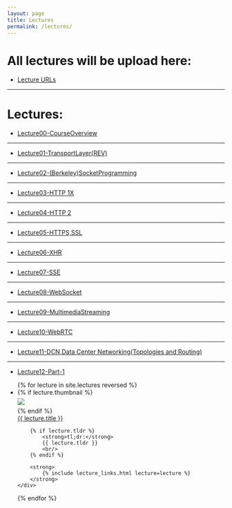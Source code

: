 ```yaml
---
layout: page
title: Lectures
permalink: /lectures/
---
```


# All lectures will be upload here:

* [ Lecture URLs ](https://drive.iust.ac.ir/index.php/s/YEV4rWxRcKytN4N)

---

# Lectures:


* [ Lecture00-CourseOverview ](https://drive.iust.ac.ir/index.php/s/YEV4rWxRcKytN4N/download?path=%2F&files=Lecture%2000-%20Course%20Overview.pdf)

---

* [ Lecture01-TransportLayer(REV) ](https://drive.iust.ac.ir/index.php/s/YEV4rWxRcKytN4N/download?path=%2F&files=Lecture%2001-%20Transport%20Layer%20(REV).pdf)

---

* [ Lecture02-(Berkeley)SocketProgramming ](https://drive.iust.ac.ir/index.php/s/YEV4rWxRcKytN4N/download?path=%2F&files=Lecture%2002-%20(Berkeley)%20Socket%20Programming.pdf)

---

* [ Lecture03-HTTP 1X ](https://drive.iust.ac.ir/index.php/s/YEV4rWxRcKytN4N/download?path=%2F&files=Lecture%2003-%20HTTP%201X.pdf)

---

* [ Lecture04-HTTP 2](https://drive.iust.ac.ir/index.php/s/YEV4rWxRcKytN4N/download?path=%2F&files=Lecture%2004-%20HTTP%202.pdf)

---

* [ Lecture05-HTTPS,SSL](https://drive.iust.ac.ir/index.php/s/YEV4rWxRcKytN4N/download?path=%2F&files=Lecture%2005-%20HTTPS%2C%20SSL.pdf)

---

* [ Lecture06-XHR](https://drive.iust.ac.ir/index.php/s/YEV4rWxRcKytN4N/download?path=%2F&files=Lecture%2006-%20XHR.pdf)

---

* [ Lecture07-SSE](https://drive.iust.ac.ir/index.php/s/YEV4rWxRcKytN4N/download?path=%2F&files=Lecture%2007-%20SSE.pdf)

---

* [ Lecture08-WebSocket](https://drive.iust.ac.ir/index.php/s/YEV4rWxRcKytN4N/download?path=%2F&files=Lecture%2008-%20WebSocket.pdf)

---

* [ Lecture09-MultimediaStreaming](https://drive.iust.ac.ir/index.php/s/YEV4rWxRcKytN4N/download?path=%2F&files=Lecture%2009-%20Multimedia%20Streaming.pdf)

---

* [ Lecture10-WebRTC](https://drive.iust.ac.ir/index.php/s/YEV4rWxRcKytN4N/download?path=%2F&files=Lecture%2010-%20WebRTC.pdf)

---

* [ Lecture11-DCN,Data Center Networking(Topologies and Routing)](https://drive.iust.ac.ir/index.php/s/YEV4rWxRcKytN4N/download?path=%2F&files=Lecture%2011-%20DCN%2C%20Data%20Center%20Networking%20(Topologies%20and%20Routing).pdf)

---

* [ Lecture12-Part-1](https://drive.iust.ac.ir/index.php/s/YEV4rWxRcKytN4N/download?path=%2F&files=Lecture%2012-PART-1.pdf)

<ul id="archive">
{% for lecture in site.lectures reversed %}
<li class="archiveposturl" style="background: transparent">
<div class="lecture-container">
    {% if lecture.thumbnail %}
    <div class="thumbnail">
      <div class="center-cropped" style="margin-top:5px;margin-bottom:5px;background-image: url('{{ lecture.thumbnail | prepend: site.baseurl }}');">
        <img src="{{ lecture.thumbnail | prepend: site.baseurl }}"/>
      </div>
    </div>
    {% endif %}
    <div class="content">
        <span><a href="
            {% if lecture.slides contains '://' %}
              {{ lecture.slides }} 
            {% else %}
              {{ lecture.slides | prepend: site.baseurl }} 
            {% endif %}">{{ lecture.title }}</a>
        </span><br>

        {% if lecture.tldr %}
            <strong>tl;dr:</strong> 
            {{ lecture.tldr }}
            <br/>
        {% endif %}

        <strong>
            {% include lecture_links.html lecture=lecture %}
        </strong>
    </div>
</div>
</li>
{% endfor %}
</ul>